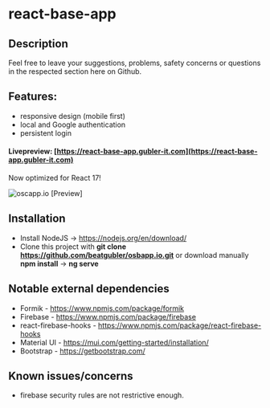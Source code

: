 # react-base-app

## Description

Feel free to leave your suggestions, problems, safety concerns or questions in the respected section here on Github.

## Features:
* responsive design (mobile first)
* local and Google authentication
* persistent login

#### Livepreview: [https://react-base-app.gubler-it.com](https://react-base-app.gubler-it.com)
Now optimized for React 17!

![oscapp.io [Preview]](https://i.imgur.com/5aglXqM.png)

## Installation
* Install NodeJS -> https://nodejs.org/en/download/
* Clone this project with **git clone https://github.com/beatgubler/osbapp.io.git** or download manually
**npm install** -> **ng serve**


## Notable external dependencies
* Formik - https://www.npmjs.com/package/formik
* Firebase - https://www.npmjs.com/package/firebase
* react-firebase-hooks - https://www.npmjs.com/package/react-firebase-hooks
* Material UI - https://mui.com/getting-started/installation/
* Bootstrap - https://getbootstrap.com/


## Known issues/concerns
* firebase security rules are not restrictive enough.
